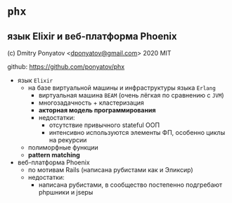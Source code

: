 #  `phx`
## язык Elixir и веб-платформа Phoenix


(c) Dmitry Ponyatov <<dponyatov@gmail.com>> 2020 MIT

github: https://github.com/ponyatov/phx


* язык `Elixir`
  * на базе виртуальной машины и инфраструктуры языка `Erlang`
    * виртуальная машина `BEAM` (очень лёгкая по сравнению с `JVM`)
    * многозадачность + кластеризация
    * **акторная модель программирования**
    * недостатки:
      * отсутствие привычного stateful ООП
      * интенсивно используются элементы ФП, особенно циклы на рекурсии
  * полиморфные функции
  * **pattern matching**
* веб-платформа Phoenix
  * по мотивам Rails (написана рубистами как и Эликсир)
  * недостатки:
    * написана рубистами, в сообщество постепенно подгребают phpшники и jsеры
